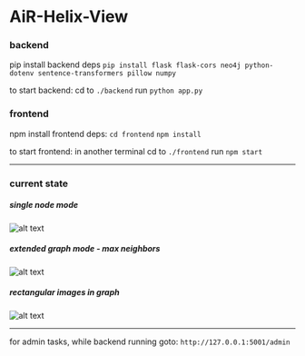 # AiR-Helix-View


### backend

pip install backend deps
```pip install flask flask-cors neo4j python-dotenv sentence-transformers pillow numpy```

to start backend:
cd to ```./backend```
run ```python app.py```


### frontend

npm install frontend deps:
```cd frontend```
```npm install```

to start frontend:
in another terminal
cd to ```./frontend```
run ```npm start```

---

### current state

##### single node mode
![alt text](image-6.png)

##### extended graph mode - max neighbors
![alt text](image-5.png)

##### rectangular images in graph
![alt text](image-7.png)

---

for admin tasks, while backend running goto:
```http://127.0.0.1:5001/admin```
